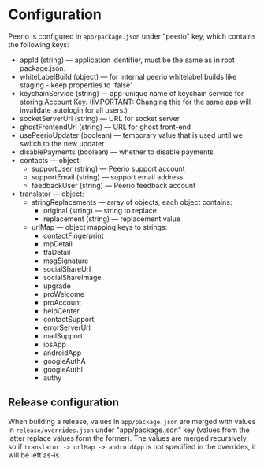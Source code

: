 Configuration
=============

Peerio is configured in `app/package.json` under "peerio" key, which
contains the following keys:

* appId (string) — application identifier, must be the same as in root package.json.
* whiteLabelBuild (object) — for internal peerio whitelabel builds like staging - keep properties to 'false'
* keychainService (string) — app-unique name of keychain service for storing Account Key.
  (IMPORTANT: Changing this for the same app will invalidate autologin for all users.)
* socketServerUrl (string) — URL for socket server
* ghostFrontendUrl (string) — URL for ghost front-end
* usePeerioUpdater (boolean) — temporary value that is used until we switch to the new updater
* disablePayments (boolean) — whether to disable payments
* contacts — object:
    * supportUser (string) — Peerio support account
    * supportEmail (string) — support email address
    * feedbackUser (string) — Peerio feedback account
* translator — object:
    * stringReplacements — array of objects, each object contains:
        * original (string) — string to replace
        * replacement (string) — replacement value
    * urlMap — object mapping keys to strings:
        * contactFingerprint
        * mpDetail
        * tfaDetail
        * msgSignature
        * socialShareUrl
        * socialShareImage
        * upgrade
        * proWelcome
        * proAccount
        * helpCenter
        * contactSupport
        * errorServerUrl
        * mailSupport
        * iosApp
        * androidApp
        * googleAuthA
        * googleAuthI
        * authy

Release configuration
---------------------

When building a release, values in `app/package.json` are merged with values
in `release/overrides.json` under "app/package.json" key (values from the latter
replace values form the former). The values are merged recursively, so if
`translator -> urlMap -> androidApp` is not specified in the overrides, it
will be left as-is.
